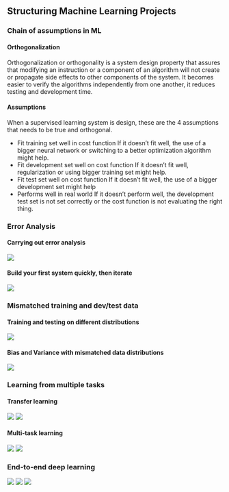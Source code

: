 ## Structuring Machine Learning Projects 

### Chain of assumptions in ML

#### Orthogonalization 

Orthogonalization or orthogonality is a system design property that assures that modifying an instruction or a component of an algorithm will not create or propagate side effects to other components of the system.
It becomes easier to verify the algorithms independently from one another, it reduces testing and development time.

#### Assumptions

When a supervised learning system is design, these are the 4 assumptions that needs to be true and orthogonal.

* Fit training set well in cost function
   If it doesn’t fit well, the use of a bigger neural network or switching to a better optimization algorithm might help.
* Fit development set well on cost function
   If it doesn’t fit well, regularization or using bigger training set might help. 
* Fit test set well on cost function
   If it doesn’t fit well, the use of a bigger development set might help
* Performs well in real world
   If it doesn’t perform well, the development test set is not set correctly or the cost function is not evaluating the right thing.



### Error Analysis

#### Carrying out error analysis

![](http://7xru22.com1.z0.glb.clouddn.com/18-1-16/5845899.jpg)

#### Build your first system quickly, then iterate

![](http://7xru22.com1.z0.glb.clouddn.com/18-1-17/83107824.jpg)

### Mismatched training and dev/test data

#### Training and testing on different distributions

![](http://7xru22.com1.z0.glb.clouddn.com/18-1-19/96942983.jpg)

#### Bias and Variance with mismatched data distributions

![](http://7xru22.com1.z0.glb.clouddn.com/18-1-19/83485412.jpg)


### Learning from multiple tasks

#### Transfer learning

![](http://7xru22.com1.z0.glb.clouddn.com/18-1-19/33653335.jpg)
![](http://7xru22.com1.z0.glb.clouddn.com/18-1-19/64711296.jpg)

#### Multi-task learning

![](http://7xru22.com1.z0.glb.clouddn.com/18-1-19/55488456.jpg)
![](http://7xru22.com1.z0.glb.clouddn.com/18-1-19/46915605.jpg)


### End-to-end deep learning

![](http://7xru22.com1.z0.glb.clouddn.com/18-1-19/87015848.jpg)
![](http://7xru22.com1.z0.glb.clouddn.com/18-1-19/3155561.jpg)
![](http://7xru22.com1.z0.glb.clouddn.com/18-1-19/10958917.jpg)


